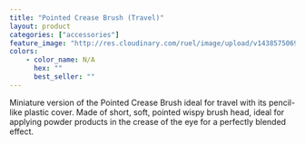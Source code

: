 ```yaml
---
title: "Pointed Crease Brush (Travel)"
layout: product
categories: ["accessories"]
feature_image: "http://res.cloudinary.com/ruel/image/upload/v1438575069/fs/pointedCreaseBrush_travel.jpg"
colors:
    - color_name: N/A
      hex: ""
      best_seller: ""
---
```

Miniature version of the Pointed Crease Brush ideal for travel with its pencil-like plastic cover. Made of short, soft, pointed wispy brush head, ideal for applying powder products in the crease of the eye for a perfectly blended effect. 
